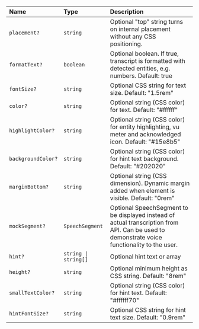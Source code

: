 | Name | Type | Description |
| :------ | :------ | :------ |
| `placement?` | `string` | Optional "top" string turns on internal placement without any CSS positioning. |
| `formatText?` | `boolean` | Optional boolean. If true, transcript is formatted with detected entities, e.g. numbers. Default: true |
| `fontSize?` | `string` | Optional CSS string for text size. Default: "1.5rem" |
| `color?` | `string` | Optional string (CSS color) for text. Default: "#ffffff" |
| `highlightColor?` | `string` | Optional string (CSS color) for entity highlighting, vu meter and acknowledged icon. Default: "#15e8b5" |
| `backgroundColor?` | `string` | Optional string (CSS color) for hint text background. Default: "#202020" |
| `marginBottom?` | `string` | Optional string (CSS dimension). Dynamic margin added when element is visible. Default: "0rem" |
| `mockSegment?` | `SpeechSegment` | Optional SpeechSegment to be displayed instead of actual transcription from API. Can be used to demonstrate voice functionality to the user. |
| `hint?` | `string \| string[]` | Optional hint text or array |
| `height?` | `string` | Optional minimum height as CSS string. Default: "8rem" |
| `smallTextColor?` | `string` | Optional string (CSS color) for hint text. Default: "#ffffff70" |
| `hintFontSize?` | `string` | Optional CSS string for hint text size. Default: "0.9rem" |
